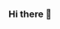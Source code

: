 ### Hi there 👋

<!--
**hasanaliaksoy/hasanaliaksoy** is a ✨ _special_ ✨ repository because its `README.md` (this file) appears on your GitHub profile.

Here are some ideas to get you started:

- 🔭 I’m currently working on GUI, API and DB Testing.
- 🌱 I’m currently learning Appium and JS-Cypress.
- 👯 I’m looking to collaborate on web-based application development.
- 💬 Ask me about Java, Selenium, Cucumber, Junit, TestNG, SQL, JDBC, RestAssured, and everything about software testing with automation or manual.
- 📫 How to reach me: https://www.linkedin.com/in/hasanaliaksoy/
-->
